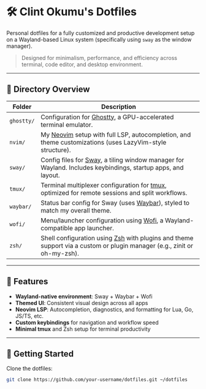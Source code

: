
# 🛠️ Clint Okumu's Dotfiles

Personal dotfiles for a fully customized and productive development setup on a Wayland-based Linux system (specifically using `sway` as the window manager).

> Designed for minimalism, performance, and efficiency across terminal, code editor, and desktop environment.

---

## 📁 Directory Overview

| Folder     | Description |
|------------|-------------|
| `ghostty/` | Configuration for [Ghostty](https://github.com/wez/ghostty), a GPU-accelerated terminal emulator. |
| `nvim/`    | My [Neovim](https://neovim.io/) setup with full LSP, autocompletion, and theme customizations (uses LazyVim-style structure). |
| `sway/`    | Config files for [Sway](https://swaywm.org/), a tiling window manager for Wayland. Includes keybindings, startup apps, and layout. |
| `tmux/`    | Terminal multiplexer configuration for [tmux](https://github.com/tmux/tmux), optimized for remote sessions and split workflows. |
| `waybar/`  | Status bar config for Sway (uses [Waybar](https://github.com/Alexays/Waybar)), styled to match my overall theme. |
| `wofi/`    | Menu/launcher configuration using [Wofi](https://hg.sr.ht/~scoopta/wofi), a Wayland-compatible app launcher. |
| `zsh/`     | Shell configuration using [Zsh](https://www.zsh.org/) with plugins and theme support via a custom or plugin manager (e.g., zinit or oh-my-zsh). |

---

## 🧩 Features

- **Wayland-native environment**: Sway + Waybar + Wofi
- **Themed UI**: Consistent visual design across all apps
- **Neovim LSP**: Autocompletion, diagnostics, and formatting for Lua, Go, JS/TS, etc.
- **Custom keybindings** for navigation and workflow speed
- **Minimal tmux** and Zsh setup for terminal productivity

---

## 🚀 Getting Started

Clone the dotfiles:

```bash
git clone https://github.com/your-username/dotfiles.git ~/dotfiles
